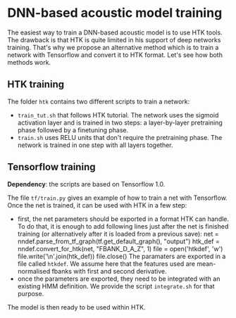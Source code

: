 # DNN-based acoustic model training

The easiest way to train a DNN-based acoustic model is to use HTK tools. The drawback is that HTK is quite limited in his support of deep networks training. That's why we propose an alternative method which is to train a network with Tensorflow and convert it to HTK format. Let's see how both methods work.

## HTK training

The folder `htk` contains two different scripts to train a network:
* `train_tut.sh` that follows HTK tutorial. The network uses the sigmoid activation layer and is trained in two steps: a layer-by-layer pretraining phase followed by a finetuning phase.
* `train.sh` uses RELU units that don't require the pretraining phase. The network is trained in one step with all layers together.

## Tensorflow training

**Dependency**: the scripts are based on Tensorflow 1.0.

The file `tf/train.py` gives an example of how to train a net with Tensorflow. Once the net is trained, it can be used with HTK in a few step:
* first, the net parameters should be exported in a format HTK can handle. To do that, it is enough to add following lines just after the net is finished training (or alternatively after it is loaded from a previous save):
        net = nndef.parse_from_tf_graph(tf.get_default_graph(), "output")
        htk_def = nndef.convert_for_htk(net, "FBANK_D_A_Z", 1)
        file = open('htkdef', 'w')
        file.write('\n'.join(htk_def))
        file.close()
  The paramaters are exported in a file called `htkdef`. We assume here that the features used are mean-normalised fbanks with first and second derivative.
* once the parameters are exported, they need to be integrated with an existing HMM definition. We provide the script `integrate.sh` for that purpose.

The model is then ready to be used within HTK.
